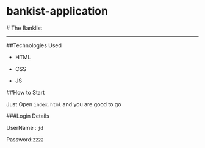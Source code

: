 # bankist-application
# The Banklist

---

##Technologies Used

- HTML
  
- CSS
  
- JS
  

##How to Start

Just Open ```index.html``` and you are good to go

###Login Details

UserName : ```jd```

Password:```2222```
